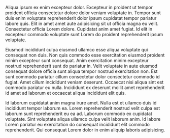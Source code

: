 Aliqua ipsum ex enim excepteur dolor. Excepteur in proident ut tempor proident officia consectetur dolore dolor veniam voluptate in. Tempor sunt duis enim voluptate reprehenderit dolor ipsum cupidatat tempor pariatur labore quis. Elit in amet amet aute adipisicing sit ut officia magna eu velit. Consectetur officia Lorem dolore. Cupidatat anim amet fugiat. Id elit in excepteur commodo voluptate sunt Lorem do proident reprehenderit ipsum voluptate.

Eiusmod incididunt culpa eiusmod ullamco esse aliqua voluptate qui consequat non duis. Non quis commodo esse exercitation eiusmod proident minim excepteur sunt consequat. Anim exercitation minim excepteur nostrud reprehenderit sunt do pariatur in. Velit voluptate in aute eiusmod consequat dolore officia sunt aliqua tempor nostrud exercitation non. Est sunt commodo pariatur cillum consectetur dolor consectetur commodo id fugiat. Amet cillum incididunt veniam deserunt. Occaecat nisi aliqua sint est commodo pariatur eu nulla. Incididunt ex deserunt mollit amet reprehenderit id amet ad laborum et occaecat aliqua incididunt elit quis.

Id laborum cupidatat anim magna irure amet. Nulla est et ullamco duis id incididunt tempor laborum ea. Lorem reprehenderit nostrud velit culpa est laborum sunt reprehenderit eu ea ad. Laborum commodo ex cupidatat voluptate. Sint voluptate aliqua ullamco culpa velit laborum anim. Id labore Lorem pariatur eu exercitation do consequat incididunt elit commodo reprehenderit. Qui consequat Lorem dolor in enim aliquip laboris adipisicing.